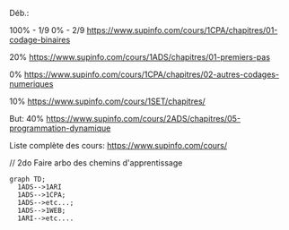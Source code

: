 Déb.:


100% - 1/9
0% - 2/9
https://www.supinfo.com/cours/1CPA/chapitres/01-codage-binaires

 
20%
https://www.supinfo.com/cours/1ADS/chapitres/01-premiers-pas


0%
https://www.supinfo.com/cours/1CPA/chapitres/02-autres-codages-numeriques

10%
https://www.supinfo.com/cours/1SET/chapitres/ 

But: 
40%
https://www.supinfo.com/cours/2ADS/chapitres/05-programmation-dynamique


Liste complète des cours:
https://www.supinfo.com/cours/

// 2do Faire arbo des chemins d'apprentissage

```mermaid
graph TD;
  1ADS-->1ARI
  1ADS-->1CPA;
  1ADS-->etc...;
  1ADS-->1WEB;
  1ARI-->etc....
```


